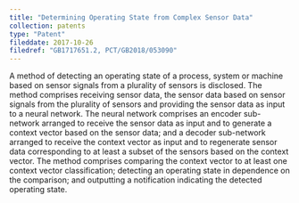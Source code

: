 ```yaml
---
title: "Determining Operating State from Complex Sensor Data"
collection: patents
type: "Patent"
fileddate: 2017-10-26
filedref: "GB1717651.2, PCT/GB2018/053090"
---
```


A method of detecting an operating state of a process, system or machine based on sensor signals from a plurality of sensors is disclosed. The method comprises receiving sensor data, the sensor data based on sensor signals from the plurality of sensors and providing the sensor data as input to a neural network. The neural network comprises an encoder sub-network arranged to receive the sensor data as input and to generate a context vector based on the sensor data; and a decoder sub-network arranged to receive the context vector as input and to regenerate sensor data corresponding to at least a subset of the sensors based on the context vector. The method comprises comparing the context vector to at least one context vector classification; detecting an operating state in dependence on the comparison; and outputting a notification indicating the detected operating state.
